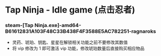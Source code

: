 # Tap Ninja - Idle game (点击忍者)

### steam-[Tap Ninja.exe]-amd64-B61612831A103F48C33B438F4F3588E5AC782251-ragnaroks
- 灵药、琥珀、钥匙、星星在解锁相关功能之前不要修改其数值
- 将 vip 修改为 1 即可激活 vip 功能，修改琥珀数量后直接购买相应物品